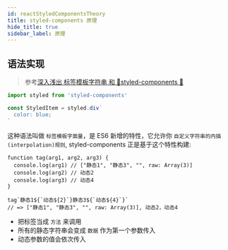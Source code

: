 ```yaml
---
id: reactStyledComponentsTheory
title: styled-components 原理
hide_title: true
sidebar_label: 原理
---
```


## 语法实现

> 参考[深入浅出 标签模板字符串 和 💅styled-components 💅](https://juejin.cn/post/6844903858083201037)

```jsx
import styled from 'styled-components'

const StyledItem = styled.div`
  color: blue;
`
```

这种语法叫做 `标签模板字面量`，是 ES6 新增的特性，它允许你 `自定义字符串的内插(interpolation)规则`, styled-components 正是基于这个特性构建:

```tsx
function tag(arg1, arg2, arg3) {
  console.log(arg1) // ["静态1", "静态3", "", raw: Array(3)]
  console.log(arg2) // 动态2
  console.log(arg3) // 动态4
}

tag`静态1${`动态${2}`}静态3${`动态${4}`}`
// => ["静态1", "静态3", "", raw: Array(3)], 动态2，动态4
```

- 把标签当成 `方法` 来调用
- 所有的静态字符串会变成 `数据` 作为第一个参数传入
- 动态参数的值会依次传入
